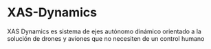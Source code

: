 # XAS-Dynamics
XAS Dynamics es  sistema de ejes autónomo dinámico orientado a la solución de  drones y aviones que no necesiten de un control humano
